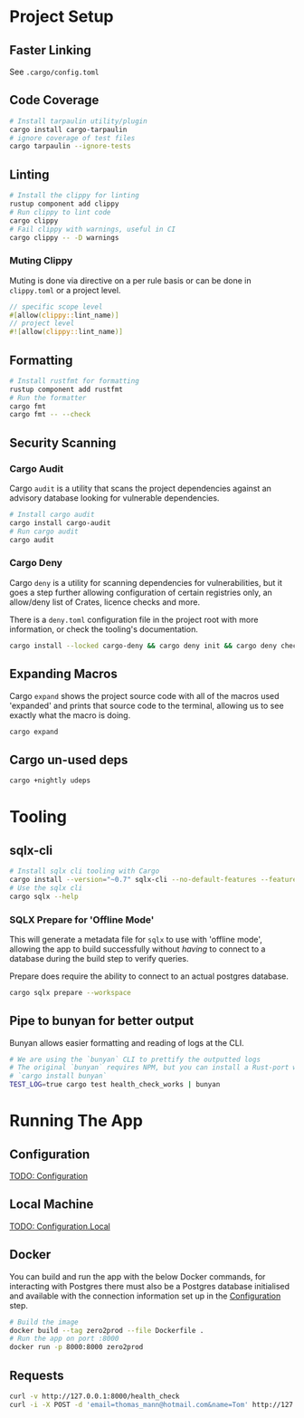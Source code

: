 # Project Setup

## Faster Linking

See `.cargo/config.toml`

## Code Coverage

```sh
# Install tarpaulin utility/plugin
cargo install cargo-tarpaulin
# ignore coverage of test files
cargo tarpaulin --ignore-tests
```

## Linting

```sh
# Install the clippy for linting
rustup component add clippy
# Run clippy to lint code
cargo clippy
# Fail clippy with warnings, useful in CI
cargo clippy -- -D warnings
```

### Muting Clippy

Muting is done via directive on a per rule basis or can be done in `clippy.toml` or a project level.

```rust
// specific scope level
#[allow(clippy::lint_name)]
// project level
#![allow(clippy::lint_name)]
```

## Formatting

```sh
# Install rustfmt for formatting
rustup component add rustfmt
# Run the formatter
cargo fmt
cargo fmt -- --check
```

## Security Scanning

### Cargo Audit

Cargo `audit` is a utility that scans the project dependencies against an advisory database looking for vulnerable dependencies.

```sh
# Install cargo audit
cargo install cargo-audit
# Run cargo audit
cargo audit
```

### Cargo Deny

Cargo `deny` is a utility for scanning dependencies for vulnerabilities, but it goes a step further allowing configuration of certain registries only, an allow/deny list of Crates, licence checks and more.

There is a `deny.toml` configuration file in the project root with more information, or check the tooling's documentation.

```sh
cargo install --locked cargo-deny && cargo deny init && cargo deny check
```

## Expanding Macros

Cargo `expand` shows the project source code with all of the macros used 'expanded' and prints that source code to the terminal, allowing us to see exactly what the macro is doing.

```sh
cargo expand
```

## Cargo un-used deps

```sh
cargo +nightly udeps
```

# Tooling

## sqlx-cli

```sh
# Install sqlx cli tooling with Cargo
cargo install --version="~0.7" sqlx-cli --no-default-features --features rustls,postgres
# Use the sqlx cli
cargo sqlx --help
```

### SQLX Prepare for 'Offline Mode'

This will generate a metadata file for `sqlx` to use with 'offline mode', allowing the app to build successfully without _having_ to connect to a database during the build step to verify queries.

Prepare does require the ability to connect to an actual postgres database.

```sh
cargo sqlx prepare --workspace
```

## Pipe to bunyan for better output

Bunyan allows easier formatting and reading of logs at the CLI.

```sh
# We are using the `bunyan` CLI to prettify the outputted logs
# The original `bunyan` requires NPM, but you can install a Rust-port with
# `cargo install bunyan`
TEST_LOG=true cargo test health_check_works | bunyan
```

# Running The App

## Configuration

[TODO: Configuration](#configuration)

## Local Machine

[TODO: Configuration.Local](#local-machine)

## Docker

You can build and run the app with the below Docker commands, for interacting with Postgres there must also be a Postgres database initialised and available with the connection information set up in the [Configuration](#configuration) step.

```sh
# Build the image
docker build --tag zero2prod --file Dockerfile .
# Run the app on port :8000
docker run -p 8000:8000 zero2prod
```

<!-- https://blog.rust-lang.org/2018/05/10/Rust-1.26.html#impl-trait -->
## Requests

```sh
curl -v http://127.0.0.1:8000/health_check
curl -i -X POST -d 'email=thomas_mann@hotmail.com&name=Tom' http://127.0.0.1:8000/subscriptions
```
